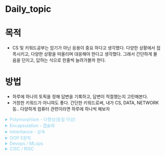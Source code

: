 # Daily_topic

# 목적
* CS 및 키워드공부는 암기가 아닌 응용이 중요 하다고 생각했다. 다양한 상황에서 접목시키고, 다양한 상황을 떠올리며 대응해야 한다고 생각했다. 그래서 간단하게 물음을 던지고, 답하는 식으로 한줄씩 늘려가볼까 한다.

# 방법
* 하루에 하나의 토픽을 정해 답변을 기록하고, 답변이 적절했는지 고민해본다.
* 거창한 키워드가 아니여도 좋다. 간단한 키워드로써, 내가 CS, DATA, NETWORK등.. 다양하게 컴퓨터 관련이라면 하루에 하나씩 해보자

<details><summary style="color:skyblue">Polymorphism - 다형성(동질 이상)</summary>
<p>

다형성이란 어떤 변수, 메소드가 상황에 따라 다른 결과를 내는 것

* 오버 로딩- 같은 메서드 이름 / 다른 인자 목록 / 다수의 메서드 = **재정의**
* 오버 라이딩 - 같은 메서드 이름 / 같은 인자 목록 / 상위클래스의 메서드 재정의 = **중복정의**
</p>
</details>

<details><summary style="color:skyblue">Encapsulation - 캡슐화</summary>
<p>

public - 모두 / protected 상속, 같은 패키지 내 클래스 / default 같은 패키지 내 클래스 / private - 본인

* 실제로 구현 부분을 외부에 드러나지 않도록 하는 것
* 변수와 메소드를 하나로 묶음
* 데이터를 외부에서 직접 접근하지 않고 함수를 통해서만 접근
</p>
</details>

<details><summary style="color:skyblue">Inheritance - 상속</summary>
<p>

* 자식 클래스가 부모 클래스의 특성과 기능을 물려받는 것
* 기능의 일부분을 변경하는 경우 자식 클래스에서 상속받아 수정 및 사용함
* 상속은 캡슐화를 유지, 클래스의 재사용이 용이하도록 해 준다.

* 하위 클래스 - 상위 클래스
* 하위 클래스는 상위클래스 특성을 재사용하고, 확장한다.
* 상위 클래스의 물려줄 특성이 많을수록 좋다 (LSP)
* 상위 클래스가 너무 빈약하면, 불필요한 형변환이 자주 일어난다.
</p>
</details>

<details><summary style="color:skyblue">OOP 5원칙</summary>
<p>

S (SRP : Single Responsibility Principle)
한 클래스는 하나의 책임만 가져야 함.

O (OCP : Open/Closed Principle)
확장에는 열려(Open) 있으나, 변경에는 닫혀(Closed)있어야 함.

L (LSP : Liskov’s Substitution Principle)
프로그램의 객체는 프로그램의 정확성을 깨뜨리지 않으면서 하위 타입의 인스턴스로 바꿀 수 있어야 함.

I (ISP : Interface Segregation Principle)
특정 클라이언트를 위한 인터페이스 여러 개가 범용 인터페이스 하나보다 남.

D (DIP : Dependency Inversion Principle)
추상화에 의존한다. 구체화에 의존하면 안됨.
</p>
</details>

<details><summary style="color:skyblue">Devops / MLops</summary>
<p>

**데브옵스** -  소프트웨어의 개발(Development)과 운영(Operations)의 합성어
* 소프트웨어 개발자와 정보기술 전문가 간의 소통, 협업 및 통합을 강조하는 개발 환경이나 문화

* 이점 - 속도 / 신속한 제공 / 안정성 / 확장가능 / 협업강화 / 보안

**ML옵스** - 머신러닝 (Machine Learning)의 약자인 ML과 Operations의 약자인 Ops가 합쳐져 탄생한 단어로, 모델 개발 시스템과 운영 시스템을 통합하여 더욱 유연하고 효율적인 개발을 가능케 하는 도구이자 개발 환경

* ML 옵스에서는 코드 저장 및 배포 단계에 앞서 데이터 셋 분석 및 모델 개발을 담당하는 ML Research 팀의 역할이 추가

**주요 기능 및 기술**
* 모델관리 / 연구 과정 중 수행한 모델들과 그 성능을 기록하는 행위
* 모델 서빙 /  모델이 성공적으로 저장되면, 모델을 배포 환경에 서빙
* 백엔드 엔지니어 (Back-end Engineer)가 구축한 비즈니스 로직 서버에서 모델이 필요한 부분에 대해 API (Application Programming Interface) 형태로 호출하는 API 서빙
* 여러 데이터를 한 번에 처리하는 Batch 서빙
* 모델 모니터링 / 모델 서빙 단계에서는 외부 소프트웨어 컴포넌트가 API를 통해 모델로 추론 요청을 보내고, 모델은 추론 결과를 응답으로 보내는 사이클이 진행 모니터링
* 지속적 학습 /  Continuous Training (CT)과정을 통해 변화하는 데이터에 맞추어 모델을 지속적으로 학습하고 배포해, 모델의 성능을 유지
</p>
</details>

<details><summary style="color:skyblue">CISC / RISC</summary>
<p>
CPU가 이해할 수 있는 명령어 집합인 ISA종류이다.

* CISC(Complex Instruction Set Computer) - 필요한 명령어 셋을 갖추도록 설계된 마이크로 프로세서에 관련된 용어로, 요구되는 능력을 가장 효율적인 방법으로 제공. 트랜지스터 집적에 있어서 효율성이 떨어지고 전력소모가 크며 속도가 느리고 비쌈.

* RISC(Reduce Instruction Set Computer) - 적은수의 컴퓨터 명령어를 수행하도록 설계된 마이크로프로세서로써 CISC보다 좀더 빠르게 동작, CPU의 명령어를 최소화하여 단순하게 제작된 프로세서, 효율특화된 CPU구조. 하드웨어가 단순하지만 소프트웨어가 복잡하고 크기가 커지는것이 단점. 전력소모가 적고 속도가 빠르며 저렴
</p>
</details>

